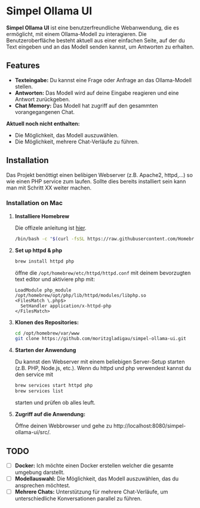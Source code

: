# Simpel Ollama UI

**Simpel Ollama UI** ist eine benutzerfreundliche Webanwendung, die es ermöglicht, mit einem Ollama-Modell zu interagieren. Die Benutzeroberfläche besteht aktuell aus einer einfachen Seite, auf der du Text eingeben und an das Modell senden kannst, um Antworten zu erhalten.

## Features

- **Texteingabe:** Du kannst eine Frage oder Anfrage an das Ollama-Modell stellen.
- **Antworten:** Das Modell wird auf deine Eingabe reagieren und eine Antwort zurückgeben.
- **Chat Memory:** Das Modell hat zugriff auf den gesammten vorangegangenen Chat.
  
**Aktuell noch nicht enthalten:**
- Die Möglichkeit, das Modell auszuwählen.
- Die Möglichkeit, mehrere Chat-Verläufe zu führen.

## Installation
Das Projekt benöttigt einen belibigen Webserver (z.B. Apache2, httpd,...) so wie einen PHP service zum laufen. Sollte dies bereits installiert sein kann man mit Schritt XX weiter machen.

### Installation on Mac
1. **Installiere Homebrew**
   
   Die offizele anleitung ist [hier](https://brew.sh).
   ```bash
   /bin/bash -c "$(curl -fsSL https://raw.githubusercontent.com/Homebrew/install/HEAD/install.sh)"
   ```
2. **Set up httpd & php**
   ```bash
   brew install httpd php
   ```
   öffne die `/opt/homebrew/etc/httpd/httpd.conf` mit deinem bevorzugten text editor und aktiviere php mit:
   ```vim
   LoadModule php_module /opt/homebrew/opt/php/lib/httpd/modules/libphp.so
   <FilesMatch \.php$>
     SetHandler application/x-httpd-php
   </FilesMatch>
   ```
3. **Klonen des Repositories:**
   ```bash
   cd /opt/homebrew/var/www
   git clone https://github.com/moritzgladigau/simpel-ollama-ui.git
   ```
4. **Starten der Anwendung**
   
   Du kannst den Webserver mit einem beliebigen Server-Setup starten (z.B. PHP, Node.js, etc.). Wenn du httpd und php verwendest kannst du den service mit
   ```bash
   brew services start httpd php
   brew services list
   ```
   starten und prüfen ob alles leuft.
4.	**Zugriff auf die Anwendung:**

  	Öffne deinen Webbrowser und gehe zu http://localhost:8080/simpel-ollama-ui/src/.

## TODO
  - [ ] __Docker:__ Ich möchte einen Docker erstellen welcher die gesamte umgebung darstellt.
  - [ ] __Modellauswahl:__ Die Möglichkeit, das Modell auszuwählen, das du ansprechen möchtest.
  - [ ] __Mehrere Chats:__ Unterstützung für mehrere Chat-Verläufe, um unterschiedliche Konversationen parallel zu führen.
